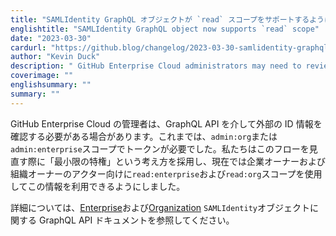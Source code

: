 ```yaml
---
title: "SAMLIdentity GraphQL オブジェクトが `read` スコープをサポートするようになった。"
englishtitle: "SAMLIdentity GraphQL object now supports `read` scope"
date: "2023-03-30"
cardurl: "https://github.blog/changelog/2023-03-30-samlidentity-graphql-object-now-supports-read-scope"
author: "Kevin Duck"
description: " GitHub Enterprise Cloud administrators may need to review external identity information via the GraphQL API. Historically, this has required a token with the admin:org or admin:enterprise scope. We've taken a "least privilege" mindset in reviewing this flow and have now made this information available via the read:enterprise and read:org scopes for enterprise owner and organization owner actors.  For more information, see the GraphQL API documentation for Enterprise and Organization SAMLIdentity objects.  "
coverimage: ""
englishsummary: ""
summary: ""
---
```


<p>GitHub Enterprise Cloud の管理者は、GraphQL API を介して外部の ID 情報を確認する必要がある場合があります。これまでは、<code>admin:org</code>または<code>admin:enterprise</code>スコープでトークンが必要でした。私たちはこのフローを見直す際に「最小限の特権」という考え方を採用し、現在では企業オーナーおよび組織オーナーのアクター向けに<code>read:enterprise</code>および<code>read:org</code>スコープを使用してこの情報を利用できるようにしました。</p>
<p>詳細については、<a href="https://docs.github.com/en/graphql/reference/objects#enterpriseidentityprovider">Enterprise</a>および<a href="https://docs.github.com/en/graphql/reference/objects#organizationidentityprovider">Organization</a> <code>SAMLIdentity</code>オブジェクトに関する GraphQL API ドキュメントを参照してください。</p>


